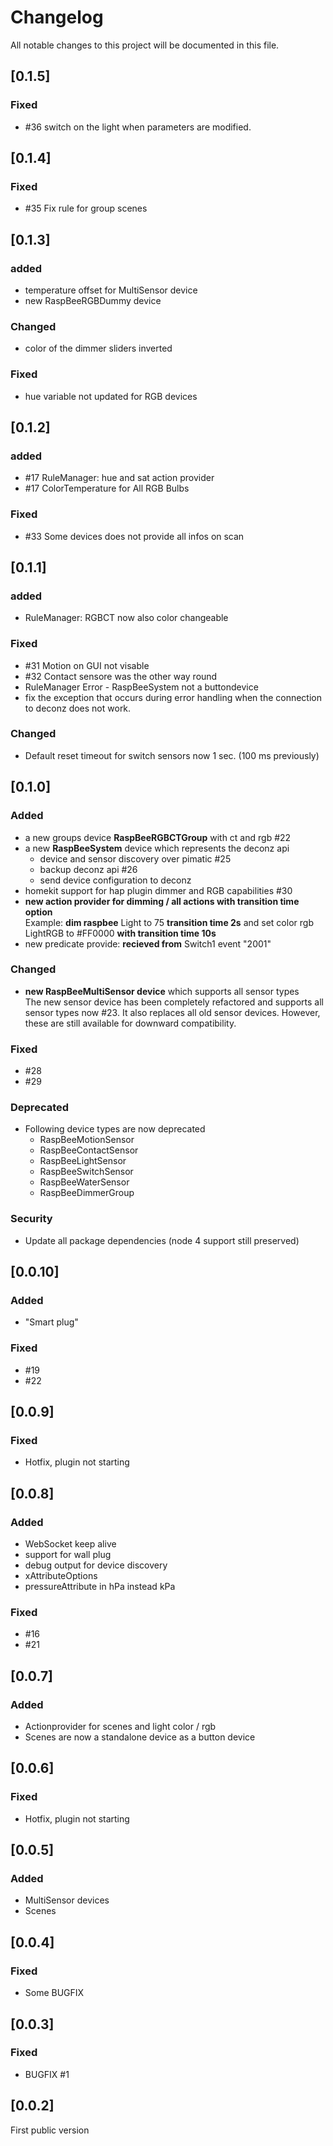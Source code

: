 # Changelog
All notable changes to this project will be documented in this file.

## [0.1.5]
### Fixed
* #36 switch on the light when parameters are modified.

## [0.1.4]
### Fixed
* #35 Fix rule for group scenes

## [0.1.3]
### added
* temperature offset for MultiSensor device
* new RaspBeeRGBDummy device

### Changed
* color of the dimmer sliders inverted

### Fixed
* hue variable not updated for RGB devices

## [0.1.2]
### added
* #17 RuleManager: hue and sat action provider
* #17 ColorTemperature for All RGB Bulbs

### Fixed
* #33 Some devices does not provide all infos on scan

## [0.1.1]
### added
* RuleManager: RGBCT now also color changeable

### Fixed
* #31 Motion on GUI not visable
* #32 Contact sensore was the other way round
* RuleManager Error - RaspBeeSystem not a buttondevice
* fix the exception that occurs during error handling when the connection to deconz does not work.

### Changed
* Default reset timeout for switch sensors now 1 sec. (100 ms previously)

## [0.1.0]
### Added
* a new groups device **RaspBeeRGBCTGroup**  with ct and rgb #22   
* a new **RaspBeeSystem** device which represents the deconz api
  * device and sensor discovery over pimatic #25  
  * backup deconz api #26
  * send device configuration to deconz
* homekit support for hap plugin dimmer and RGB capabilities #30  
* **new action provider for dimming /  all actions with transition time option**   
  Example: **dim raspbee** Light to 75 **transition time 2s** and set color rgb LightRGB to #FF0000 **with transition time 10s**
* new predicate provide: **recieved from** Switch1 event "2001"

### Changed
* **new RaspBeeMultiSensor device** which supports all sensor types   
  The new sensor device has been completely refactored and supports all sensor types now #23.
  It also replaces all old sensor devices. However, these are still available for downward compatibility.

### Fixed
* #28
* #29

### Deprecated
* Following device types are now deprecated
  * RaspBeeMotionSensor
  * RaspBeeContactSensor
  * RaspBeeLightSensor
  * RaspBeeSwitchSensor
  * RaspBeeWaterSensor
  * RaspBeeDimmerGroup

### Security
* Update all package dependencies
  (node 4 support still preserved)

## [0.0.10]
### Added  
* "Smart plug"
### Fixed
* #19
* #22

## [0.0.9]
### Fixed
* Hotfix, plugin not starting

## [0.0.8]
### Added  
* WebSocket keep alive
* support for wall plug
* debug output for device discovery
* xAttributeOptions
* pressureAttribute in hPa instead kPa

### Fixed
* #16
* #21

## [0.0.7]
### Added  
* Actionprovider for scenes and light color / rgb
* Scenes are now a standalone device as a button device

## [0.0.6]
### Fixed
* Hotfix, plugin not starting

## [0.0.5]
### Added
* MultiSensor devices
* Scenes

## [0.0.4]
### Fixed
* Some BUGFIX

## [0.0.3]
### Fixed
* BUGFIX #1

## [0.0.2]
First public version
